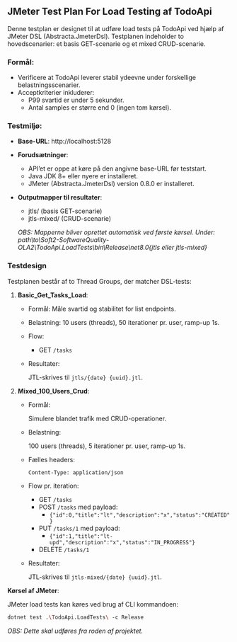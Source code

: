

## JMeter Test Plan For Load Testing af TodoApi

Denne testplan er designet til at udføre load tests på TodoApi ved hjælp af JMeter DSL (Abstracta.JmeterDsl). Testplanen indeholder to hovedscenarier: et basis GET-scenarie og et mixed CRUD-scenarie.


### Formål:

- Verificere at TodoApi leverer stabil ydeevne under forskellige belastningsscenarier.
- Acceptkriterier inkluderer:
    - P99 svartid er under 5 sekunder.
    - Antal samples er større end 0 (ingen tom kørsel).

### Testmiljø:
- **Base-URL**: http://localhost:5128
- **Forudsætninger**:
    - API’et er oppe at køre på den angivne base-URL før teststart.
    - Java JDK 8+ eller nyere er installeret.
    - JMeter (Abstracta.JmeterDsl) version 0.8.0 er installeret.
- **Outputmapper til resultater**:
    - jtls/ (basis GET-scenarie)
    - jtls-mixed/ (CRUD-scenarie)
        
    *OBS: Mapperne bliver oprettet automatisk ved første kørsel. Under: path\to\Soft2-SoftwareQuality-OLA2\TodoApi.LoadTests\bin\Release\net8.0\{jtls eller jtls-mixed}*
    


### Testdesign
Testplanen består af to Thread Groups, der matcher DSL-tests:

1) **Basic_Get_Tasks_Load**:
    - Formål: Måle svartid og stabilitet for list endpoints.
    - Belastning: 10 users (threads), 50 iterationer pr. user, ramp-up 1s.
    - Flow:
        - GET `/tasks`
    - Resultater:
    
        JTL-skrives til `jtls/{date} {uuid}.jtl`.

2) **Mixed_100_Users_Crud**:
    - Formål: 
    
        Simulere blandet trafik med CRUD-operationer.
    
    - Belastning: 
        
        100 users (threads), 5 iterationer pr. user, ramp-up 1s.
    
    - Fælles headers:

        `Content-Type: application/json`

    - Flow pr. iteration:
        - GET `/tasks`
        - POST `/tasks` med payload:
            - `{"id":0,"title":"lt","description":"x","status":"CREATED"}`
        - PUT `/tasks/1` med payload:
            - `{"id":1,"title":"lt-upd","description":"x","status":"IN_PROGRESS"}`
        - DELETE `/tasks/1`
    - Resultater:
        
        JTL-skrives til `jtls-mixed/{date} {uuid}.jtl`.


**Kørsel af JMeter**:

JMeter load tests kan køres ved brug af CLI kommandoen:
```bash
dotnet test .\TodoApi.LoadTests\ -c Release
```
*OBS: Dette skal udføres fra roden af projektet.*
